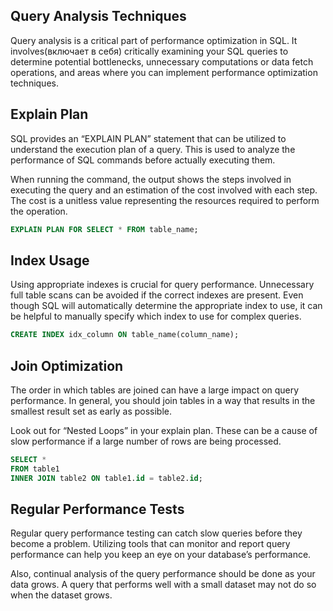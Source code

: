 ## Query Analysis Techniques
Query analysis is a critical part of performance optimization in SQL. It involves(включает в себя) critically examining your SQL queries to determine potential bottlenecks, unnecessary computations or data fetch operations, and areas where you can implement performance optimization techniques.

## Explain Plan
SQL provides an “EXPLAIN PLAN” statement that can be utilized to understand the execution plan of a query. This is used to analyze the performance of SQL commands before actually executing them.

When running the command, the output shows the steps involved in executing the query and an estimation of the cost involved with each step. The cost is a unitless value representing the resources required to perform the operation.

```SQL
EXPLAIN PLAN FOR SELECT * FROM table_name;
```

## Index Usage
Using appropriate indexes is crucial for query performance. Unnecessary full table scans can be avoided if the correct indexes are present. Even though SQL will automatically determine the appropriate index to use, it can be helpful to manually specify which index to use for complex queries.

```SQL
CREATE INDEX idx_column ON table_name(column_name);
```
## Join Optimization

The order in which tables are joined can have a large impact on query performance. In general, you should join tables in a way that results in the smallest result set as early as possible.

Look out for “Nested Loops” in your explain plan. These can be a cause of slow performance if a large number of rows are being processed.

```SQL
SELECT *
FROM table1
INNER JOIN table2 ON table1.id = table2.id;
```
## Regular Performance Tests
Regular query performance testing can catch slow queries before they become a problem. Utilizing tools that can monitor and report query performance can help you keep an eye on your database’s performance.

Also, continual analysis of the query performance should be done as your data grows. A query that performs well with a small dataset may not do so when the dataset grows.

